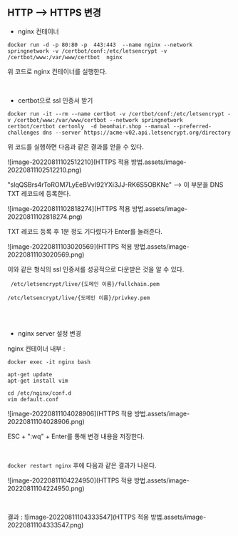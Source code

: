 ## HTTP --> HTTPS 변경

- nginx 컨테이너

```docker run -d -p 80:80 -p  443:443  --name nginx --network springnetwork -v /certbot/conf:/etc/letsencrypt -v /certbot/www:/var/www/certbot  nginx```

위 코드로 nginx 컨테이너를 실행한다.

<br>

- certbot으로 ssl 인증서 받기

```docker run -it --rm --name certbot -v /certbot/conf:/etc/letsencrypt -v /certbot/www:/var/www/certbot --network springnetwork certbot/certbot certonly  -d beomhair.shop --manual --preferred-challenges dns --server https://acme-v02.api.letsencrypt.org/directory```<br>

위 코드를 실행하면 다음과 같은 결과를 얻을 수 있다.

![image-20220811102512210](HTTPS 적용 방법.assets/image-20220811102512210.png)



"slqQSBrs4rToROM7LyEeBVvI92YXi3JJ-RK6S5OBKNc" --> 이 부분을 DNS TXT 레코드에 등록한다.

![image-20220811102818274](HTTPS 적용 방법.assets/image-20220811102818274.png)

TXT 레코드 등록 후 1분 정도 기다렸다가 Enter를 눌러준다.<br>

![image-20220811103020569](HTTPS 적용 방법.assets/image-20220811103020569.png)

이와 같은 형식의 ssl 인증서를 성공적으로 다운받은 것을 알 수 있다.

``` /etc/letsencrypt/live/{도메인 이름}/fullchain.pem```

```/etc/letsencrypt/live/{도메인 이름}/privkey.pem```

<br><br>





- nginx server 설정 변경

nginx 컨테이너 내부 :

```
docker exec -it nginx bash

apt-get update
apt-get install vim

cd /etc/nginx/conf.d
vim default.conf
```

![image-20220811104028906](HTTPS 적용 방법.assets/image-20220811104028906.png)

ESC + ":wq" + Enter를 통해 변경 내용을 저장한다.

<br>

```docker restart nginx``` 후에 다음과 같은 결과가 나온다.

![image-20220811104224950](HTTPS 적용 방법.assets/image-20220811104224950.png)

<br>

결과 : ![image-20220811104333547](HTTPS 적용 방법.assets/image-20220811104333547.png)
